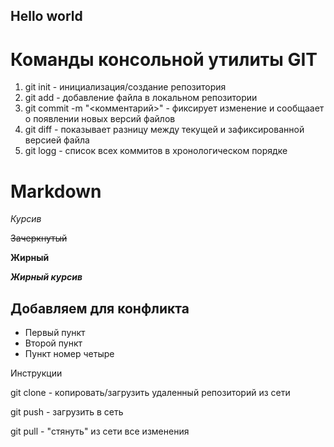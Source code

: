 
## Hello world 

# Команды консольной утилиты GIT
1. git init - инициализация/создание репозитория
2. git add - добавление файла в локальном репозитории
3. git commit -m "<комментарий>" - фиксирует изменение и сообщаает о появлении новых версий файлов
4. git diff - показывает разницу между текущей и зафиксированной версией файла
5. git logg - список всех коммитов в хронологическом порядке

# Markdown

*Курсив*

~~Зачеркнутый~~

**Жирный**

***Жирный курсив***

## Добавляем для конфликта
* Первый пункт
* Второй пункт
* Пункт номер четыре

Инструкции 

git clone - копировать/загрузить удаленный репозиторий из сети

git push - загрузить в сеть

git pull - "стянуть" из сети все изменения 

